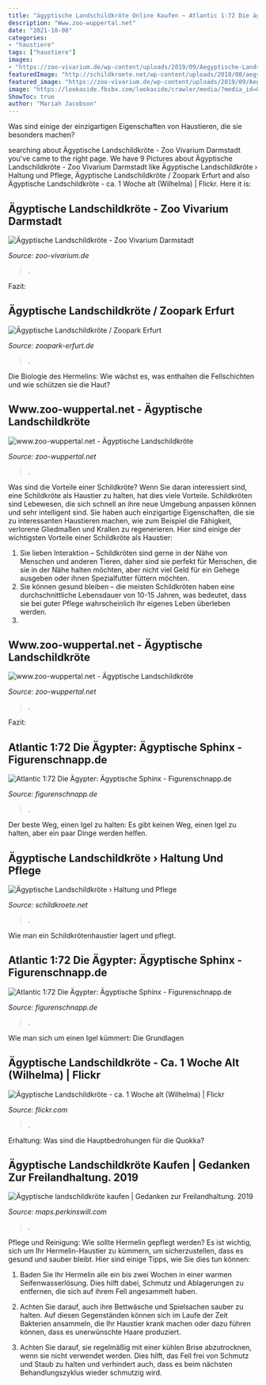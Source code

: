 ```yaml
---
title: "ägyptische Landschildkröte Online Kaufen ~ Atlantic 1:72 Die ägypter: ägyptische Sphinx"
description: "Www.zoo-wuppertal.net"
date: "2021-10-08"
categories:
- "haustiere"
tags: ["haustiere"]
images:
- "https://zoo-vivarium.de/wp-content/uploads/2019/09/Aegyptische-Landschildkroete_Daum_1-570x450.jpg"
featuredImage: "http://schildkroete.net/wp-content/uploads/2018/08/aegyptische-landschildkroete.jpg"
featured_image: "https://zoo-vivarium.de/wp-content/uploads/2019/09/Aegyptische-Landschildkroete_Daum_1-570x450.jpg"
image: "https://lookaside.fbsbx.com/lookaside/crawler/media/?media_id=831886946898797"
ShowToc: true
author: "Mariah Jacobson"
---
```



Was sind einige der einzigartigen Eigenschaften von Haustieren, die sie besonders machen?

	

		
searching about Ägyptische Landschildkröte - Zoo Vivarium Darmstadt you've came to the right page. We have 9 Pictures about Ägyptische Landschildkröte - Zoo Vivarium Darmstadt like Ägyptische Landschildkröte › Haltung und Pflege, Ägyptische Landschildkröte / Zoopark Erfurt and also Ägyptische Landschildkröte - ca. 1 Woche alt (Wilhelma) | Flickr. Here it is:
		
    
## Ägyptische Landschildkröte - Zoo Vivarium Darmstadt

<img loading=lazy src="https://zoo-vivarium.de/wp-content/uploads/2019/09/Aegyptische-Landschildkroete_Daum_1-570x450.jpg" onerror="this.onerror=null;this.src='https://tse4.mm.bing.net/th?id=OIP.DsDJ9i58r29gmtMttfNz_AHaF2&amp;pid=15.1';" alt="Ägyptische Landschildkröte - Zoo Vivarium Darmstadt">

_Source: zoo-vivarium.de_

>. 

	

Fazit:

    
## Ägyptische Landschildkröte / Zoopark Erfurt

<img loading=lazy src="https://www.zoopark-erfurt.de/media/aegyptische_landschildkroete.jpg" onerror="this.onerror=null;this.src='https://tse4.mm.bing.net/th?id=OIP.SOSTbAU4JmyeYZDNnoDe6wHaE3&amp;pid=15.1';" alt="Ägyptische Landschildkröte / Zoopark Erfurt">

_Source: zoopark-erfurt.de_

>. 

	

Die Biologie des Hermelins: Wie wächst es, was enthalten die Fellschichten und wie schützen sie die Haut?

    
## Www.zoo-wuppertal.net - Ägyptische Landschildkröte

<img loading=lazy src="http://www.zoo-wuppertal.net/0-pics/4-tiere/reptilien/schildkroeten/landschildkroeten/aegyptische-landschildkroete/2013/20130112/20130112-030-aegyptische-landschildkroete.jpg" onerror="this.onerror=null;this.src='https://tse1.mm.bing.net/th?id=OIP.QhVToElCRA7cWNXhqthFsQHaFj&amp;pid=15.1';" alt="www.zoo-wuppertal.net - Ägyptische Landschildkröte">

_Source: zoo-wuppertal.net_

>. 

	

Was sind die Vorteile einer Schildkröte?
Wenn Sie daran interessiert sind, eine Schildkröte als Haustier zu halten, hat dies viele Vorteile. Schildkröten sind Lebewesen, die sich schnell an ihre neue Umgebung anpassen können und sehr intelligent sind. Sie haben auch einzigartige Eigenschaften, die sie zu interessanten Haustieren machen, wie zum Beispiel die Fähigkeit, verlorene Gliedmaßen und Krallen zu regenerieren. Hier sind einige der wichtigsten Vorteile einer Schildkröte als Haustier:
1. Sie lieben Interaktion – Schildkröten sind gerne in der Nähe von Menschen und anderen Tieren, daher sind sie perfekt für Menschen, die sie in der Nähe halten möchten, aber nicht viel Geld für ein Gehege ausgeben oder ihnen Spezialfutter füttern möchten.
2. Sie können gesund bleiben – die meisten Schildkröten haben eine durchschnittliche Lebensdauer von 10-15 Jahren, was bedeutet, dass sie bei guter Pflege wahrscheinlich Ihr eigenes Leben überleben werden.
3.

    
## Www.zoo-wuppertal.net - Ägyptische Landschildkröte

<img loading=lazy src="https://zoo-wuppertal.net/0-pics/4-tiere/reptilien/schildkroeten/landschildkroeten/aegyptische-landschildkroete/2012/20121227/20121227-117-aegyptische-landschildkroete.jpg" onerror="this.onerror=null;this.src='https://tse1.mm.bing.net/th?id=OIP.Tgve4k9xd3Y2-55FZbl6ygHaFj&amp;pid=15.1';" alt="www.zoo-wuppertal.net - Ägyptische Landschildkröte">

_Source: zoo-wuppertal.net_

>. 

	

Fazit:

    
## Atlantic 1:72 Die Ägypter: Ägyptische Sphinx - Figurenschnapp.de

<img loading=lazy src="https://www.figurenschnapp.de/media/image/73/38/1f/image68896b.jpg" onerror="this.onerror=null;this.src='https://tse2.mm.bing.net/th?id=OIP.XSqKqkPdiq_mWeVsG3-foAHaFj&amp;pid=15.1';" alt="Atlantic 1:72 Die Ägypter: Ägyptische Sphinx - Figurenschnapp.de">

_Source: figurenschnapp.de_

>. 

	

Der beste Weg, einen Igel zu halten: Es gibt keinen Weg, einen Igel zu halten, aber ein paar Dinge werden helfen.

    
## Ägyptische Landschildkröte › Haltung Und Pflege

<img loading=lazy src="http://schildkroete.net/wp-content/uploads/2018/08/aegyptische-landschildkroete.jpg" onerror="this.onerror=null;this.src='https://tse3.mm.bing.net/th?id=OIP.Oxnpnm-BOJwTIOAJOc9cZwHaE8&amp;pid=15.1';" alt="Ägyptische Landschildkröte › Haltung und Pflege">

_Source: schildkroete.net_

>. 

	

Wie man ein Schildkrötenhaustier lagert und pflegt.

    
## Atlantic 1:72 Die Ägypter: Ägyptische Sphinx - Figurenschnapp.de

<img loading=lazy src="https://www.figurenschnapp.de/media/image/f6/f8/f5/image68896a.jpg" onerror="this.onerror=null;this.src='https://tse1.mm.bing.net/th?id=OIP.rpjNfk47JshD0IOEsrHBygHaFj&amp;pid=15.1';" alt="Atlantic 1:72 Die Ägypter: Ägyptische Sphinx - Figurenschnapp.de">

_Source: figurenschnapp.de_

>. 

	

Wie man sich um einen Igel kümmert: Die Grundlagen

    
## Ägyptische Landschildkröte - Ca. 1 Woche Alt (Wilhelma) | Flickr

<img loading=lazy src="https://live.staticflickr.com/7358/12270566845_2b0e127c54_b.jpg" onerror="this.onerror=null;this.src='https://tse2.mm.bing.net/th?id=OIP.Vflq1JPVu_-qTtVqAq2USgHaE8&amp;pid=15.1';" alt="Ägyptische Landschildkröte - ca. 1 Woche alt (Wilhelma) | Flickr">

_Source: flickr.com_

>. 

	

Erhaltung: Was sind die Hauptbedrohungen für die Quokka?

    
## Ägyptische Landschildkröte Kaufen | Gedanken Zur Freilandhaltung. 2019

<img loading=lazy src="https://lookaside.fbsbx.com/lookaside/crawler/media/?media_id=831886946898797" onerror="this.onerror=null;this.src='https://tse3.mm.bing.net/th?id=OIP.Ve8pQFLa3KZdWsvkzv4U7QHaHa&amp;pid=15.1';" alt="Ägyptische landschildkröte kaufen | Gedanken zur Freilandhaltung. 2019">

_Source: maps.perkinswill.com_

>. 

	

Pflege und Reinigung: Wie sollte Hermelin gepflegt werden?
Es ist wichtig, sich um Ihr Hermelin-Haustier zu kümmern, um sicherzustellen, dass es gesund und sauber bleibt. Hier sind einige Tipps, wie Sie dies tun können:
1. Baden Sie Ihr Hermelin alle ein bis zwei Wochen in einer warmen Seifenwasserlösung. Dies hilft dabei, Schmutz und Ablagerungen zu entfernen, die sich auf ihrem Fell angesammelt haben.

2. Achten Sie darauf, auch ihre Bettwäsche und Spielsachen sauber zu halten. Auf diesen Gegenständen können sich im Laufe der Zeit Bakterien ansammeln, die Ihr Haustier krank machen oder dazu führen können, dass es unerwünschte Haare produziert.

3. Achten Sie darauf, sie regelmäßig mit einer kühlen Brise abzutrocknen, wenn sie nicht verwendet werden. Dies hilft, das Fell frei von Schmutz und Staub zu halten und verhindert auch, dass es beim nächsten Behandlungszyklus wieder schmutzig wird.

